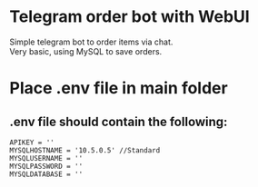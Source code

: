# Telegram order bot with WebUI <br />
Simple telegram bot to order items via chat.  <br />
Very basic, using MySQL to save orders. <br />
# Place .env file in main folder
## .env file should contain the following:<br />
```
APIKEY = ''
MYSQLHOSTNAME = '10.5.0.5' //Standard
MYSQLUSERNAME = '' 
MYSQLPASSWORD = '' 
MYSQLDATABASE = '' 
```
